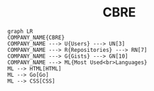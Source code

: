 <h1 align="center">CBRE</h1>

```mermaid
graph LR
COMPANY_NAME{CBRE}
COMPANY_NAME ---> U{Users} ---> UN[3]
COMPANY_NAME ---> R{Repositories} ---> RN[7]
COMPANY_NAME ---> G{Gists} ---> GN[10]
COMPANY_NAME ---> ML{Most Used<br>Languages}
ML --> HTML[HTML]
ML --> Go[Go]
ML --> CSS[CSS]
```
